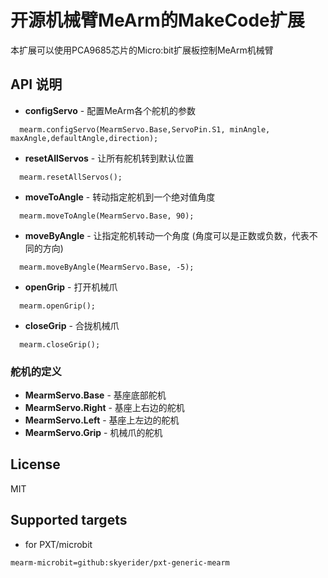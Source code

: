 开源机械臂MeArm的MakeCode扩展 
============================

本扩展可以使用PCA9685芯片的Micro:bit扩展板控制MeArm机械臂

## API 说明

* **configServo** - 配置MeArm各个舵机的参数

```
  mearm.configServo(MearmServo.Base,ServoPin.S1, minAngle, maxAngle,defaultAngle,direction);
```


* **resetAllServos** - 让所有舵机转到默认位置

```
  mearm.resetAllServos();
```


* **moveToAngle** - 转动指定舵机到一个绝对值角度

```
  mearm.moveToAngle(MearmServo.Base, 90);
```

* **moveByAngle** - 让指定舵机转动一个角度 (角度可以是正数或负数，代表不同的方向)

```
  mearm.moveByAngle(MearmServo.Base, -5);
```

* **openGrip** - 打开机械爪

```
  mearm.openGrip();
```

* **closeGrip** - 合拢机械爪

```
  mearm.closeGrip();
```

### 舵机的定义

 * **MearmServo.Base** - 基座底部舵机
 * **MearmServo.Right** - 基座上右边的舵机
 * **MearmServo.Left** - 基座上左边的舵机
 * **MearmServo.Grip** - 机械爪的舵机

## License

MIT

## Supported targets

 * for PXT/microbit

```package
mearm-microbit=github:skyerider/pxt-generic-mearm
```
